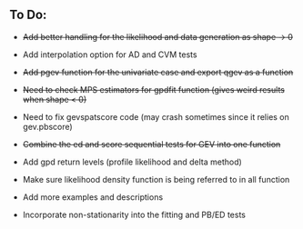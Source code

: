 ## **To Do:** ##

* ~~Add better handling for the likelihood and data generation as shape -> 0~~

* Add interpolation option for AD and CVM tests

* ~~Add pgev function for the univariate case and export qgev as a function~~

* ~~Need to check MPS estimators for gpdfit function (gives weird results when shape < 0)~~

* Need to fix gevspatscore code (may crash sometimes since it relies on gev.pbscore)

* ~~Combine the ed and score sequential tests for GEV into one function~~

* Add gpd return levels (profile likelihood and delta method)

* Make sure likelihood density function is being referred to in all function

* Add more examples and descriptions

* Incorporate non-stationarity into the fitting and PB/ED tests